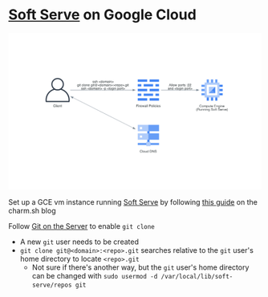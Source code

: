 # [Soft Serve](https://github.com/charmbracelet/soft-serve) on Google Cloud

![](architecture.png)

Set up a GCE vm instance running [Soft Serve](https://github.com/charmbracelet/soft-serve) by following [this guide](https://charm.sh/blog/self-hosted-soft-serve/) on the charm.sh blog

Follow [Git on the Server](https://git-scm.com/book/en/v2/Git-on-the-Server-Setting-Up-the-Server) to enable `git clone`
- A new `git` user needs to be created
- `git clone git@<domain>:<repo>.git` searches relative to the `git` user's home directory to locate `<repo>.git`
  - Not sure if there's another way, but the `git` user's home directory can be changed with `sudo usermod -d /var/local/lib/soft-serve/repos git`
